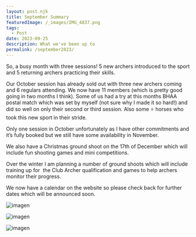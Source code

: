 ```yaml
---
layout: post.njk
title: September Summary
featuredImage: /_images/IMG_4837.png
tags:
  - Post
date: 2023-09-25
description: What we've been up to
permalink: /september2023/
---
```


So, a busy month with three sessions! 5 new archers introduced to the sport and 5 returning archers practicing their skills. 

Our October session has already sold out with three new archers coming and 6 regulars attending.  We now have 11 members (which is pretty good going in two months I think).  Some of us had a try at this months BHAA postal match which was set by myself (not sure why I made it so hard!) and did so well on only their second or third session.  Also some ⭐️ horses who took this new sport in their stride.

Only one session in October unfortunately as I have other commitments and it’s fully booked but we still have some availability in November. 

We also have a Christmas ground shoot on the 17th of December which will include fun shooting games and mini competitions. 

Over the winter I am planning a number of ground shoots which will include training up for  the Club Archer qualification and games to help archers monitor their progress. 

We now have a calendar on the website so please check back for further dates which will be announced soon.

![imagen](/_images/IMG_4825.jpeg)

![imagen](/_images/IMG_4491.jpeg)

![imagen](/_images/IMG_4544.jpeg)